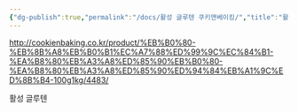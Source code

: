 ```yaml
---
{"dg-publish":true,"permalink":"/docs/활성 글루텐 쿠키앤베이킹/","title":"활성 글루텐 쿠키앤베이킹"}
---
```


http://cookienbaking.co.kr/product/%EB%B0%80-%EB%8B%A8%EB%B0%B1%EC%A7%88%ED%99%9C%EC%84%B1-%EA%B8%80%EB%A3%A8%ED%85%90%EB%B0%80-%EA%B8%80%EB%A3%A8%ED%85%90%ED%94%84%EB%A1%9C%ED%8B%B4-100g1kg/4483/

활성 글루텐
